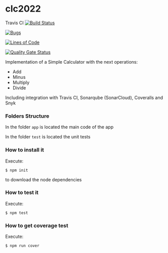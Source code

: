 # clc2022
Travis CI  [![Build Status](https://app.travis-ci.com/dbotia/clc2022.svg?branch=main)](https://app.travis-ci.com/dbotia/clc2022)

[![Bugs](https://sonarcloud.io/api/project_badges/measure?project=clc2022&metric=bugs)](https://sonarcloud.io/summary/new_code?id=clc2022)

[![Lines of Code](https://sonarcloud.io/api/project_badges/measure?project=clc2022&metric=ncloc)](https://sonarcloud.io/summary/new_code?id=clc2022)


[![Quality Gate Status](https://sonarcloud.io/api/project_badges/measure?project=clc2022&metric=alert_status)](https://sonarcloud.io/summary/new_code?id=clc2022)


Implementation of a Simple Calculator with the next operations:

* Add
* Minus
* Multiply
* Divide

Including integration with Travis CI, Sonarqube (SonarCloud), Coveralls and Snyk

### Folders Structure

In the folder `app` is located the main code of the app

In the folder `test` is located the unit tests

### How to install it

Execute:

```shell
$ npm init
```
to download the node dependencies

### How to test it

Execute:

```shell
$ npm test
```

### How to get coverage test

Execute:

```shell
$ npm run cover
```

